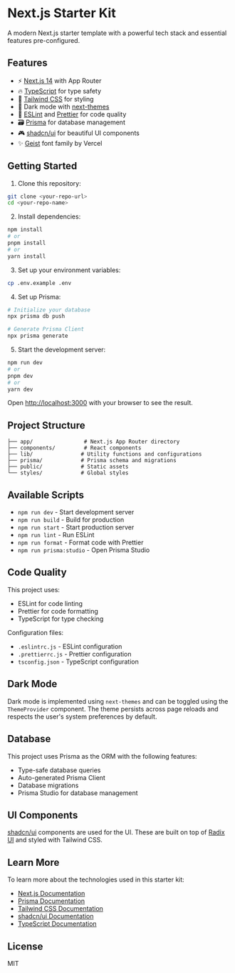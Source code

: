 # Next.js Starter Kit

A modern Next.js starter template with a powerful tech stack and essential features pre-configured.

## Features

- ⚡️ [Next.js 14](https://nextjs.org/) with App Router
- 🔥 [TypeScript](https://www.typescriptlang.org/) for type safety
- 🎨 [Tailwind CSS](https://tailwindcss.com/) for styling
- 🌙 Dark mode with [next-themes](https://github.com/pacocoursey/next-themes)
- 🎯 [ESLint](https://eslint.org/) and [Prettier](https://prettier.io/) for code quality
- 🗃️ [Prisma](https://www.prisma.io/) for database management
- 🎮 [shadcn/ui](https://ui.shadcn.com/) for beautiful UI components
- ✨ [Geist](https://vercel.com/font) font family by Vercel

## Getting Started

1. Clone this repository:
```bash
git clone <your-repo-url>
cd <your-repo-name>
```

2. Install dependencies:
```bash
npm install
# or
pnpm install
# or
yarn install
```

3. Set up your environment variables:
```bash
cp .env.example .env
```

4. Set up Prisma:
```bash
# Initialize your database
npx prisma db push

# Generate Prisma Client
npx prisma generate
```

5. Start the development server:
```bash
npm run dev
# or
pnpm dev
# or
yarn dev
```

Open [http://localhost:3000](http://localhost:3000) with your browser to see the result.

## Project Structure

```
├── app/                # Next.js App Router directory
├── components/         # React components
├── lib/               # Utility functions and configurations
├── prisma/            # Prisma schema and migrations
├── public/            # Static assets
└── styles/            # Global styles
```

## Available Scripts

- `npm run dev` - Start development server
- `npm run build` - Build for production
- `npm run start` - Start production server
- `npm run lint` - Run ESLint
- `npm run format` - Format code with Prettier
- `npm run prisma:studio` - Open Prisma Studio

## Code Quality

This project uses:
- ESLint for code linting
- Prettier for code formatting
- TypeScript for type checking

Configuration files:
- `.eslintrc.js` - ESLint configuration
- `.prettierrc.js` - Prettier configuration
- `tsconfig.json` - TypeScript configuration

## Dark Mode

Dark mode is implemented using `next-themes` and can be toggled using the `ThemeProvider` component. The theme persists across page reloads and respects the user's system preferences by default.

## Database

This project uses Prisma as the ORM with the following features:
- Type-safe database queries
- Auto-generated Prisma Client
- Database migrations
- Prisma Studio for database management

## UI Components

[shadcn/ui](https://ui.shadcn.com/) components are used for the UI. These are built on top of [Radix UI](https://www.radix-ui.com/) and styled with Tailwind CSS.

## Learn More

To learn more about the technologies used in this starter kit:

- [Next.js Documentation](https://nextjs.org/docs)
- [Prisma Documentation](https://www.prisma.io/docs)
- [Tailwind CSS Documentation](https://tailwindcss.com/docs)
- [shadcn/ui Documentation](https://ui.shadcn.com)
- [TypeScript Documentation](https://www.typescriptlang.org/docs)

## License

MIT
